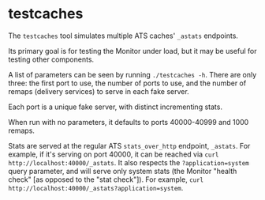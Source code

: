 # testcaches

The `testcaches` tool simulates multiple ATS caches' `_astats` endpoints.

Its primary goal is for testing the Monitor under load, but it may be useful for testing other components.

A list of parameters can be seen by running `./testcaches -h`. There are only three: the first port to use, the number of ports to use, and the number of remaps (delivery services) to serve in each fake server.

Each port is a unique fake server, with distinct incrementing stats.

When run with no parameters, it defaults to ports 40000-40999 and 1000 remaps.

Stats are served at the regular ATS `stats_over_http` endpoint, `_astats`. For example, if it's serving on port 40000, it can be reached via `curl http://localhost:40000/_astats`. It also respects the `?application=system` query parameter, and will serve only system stats (the Monitor "health check" [as opposed to the "stat check"]). For example, `curl http://localhost:40000/_astats?application=system`.
